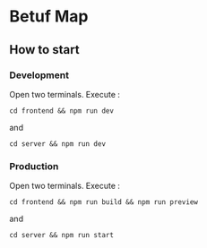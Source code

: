 # Betuf Map

## How to start

### Development

Open two terminals. Execute :

`cd frontend && npm run dev`

and

`cd server && npm run dev`

### Production

Open two terminals. Execute :

`cd frontend && npm run build && npm run preview`

and

`cd server && npm run start`
